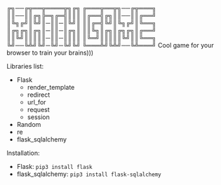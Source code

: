 ╔╗──╔╦══╦════╦╗╔╗ ╔═══╦══╦╗──╔╦═══╗
║║──║║╔╗╠═╗╔═╣║║║ ║╔══╣╔╗║║──║║╔══╝
║╚╗╔╝║╚╝║─║║─║╚╝║ ║║╔═╣╚╝║╚╗╔╝║╚══╗
║╔╗╔╗║╔╗║─║║─║╔╗║ ║║╚╗║╔╗║╔╗╔╗║╔══╝
║║╚╝║║║║║─║║─║║║║ ║╚═╝║║║║║╚╝║║╚══╗
╚╝──╚╩╝╚╝─╚╝─╚╝╚╝ ╚═══╩╝╚╩╝──╚╩═══╝
Cool game for your browser to train your brains)))

Libraries list:
- Flask
    - render_template
    - redirect
    - url_for
    - request
    - session
- Random
- re
- flask_sqlalchemy

Installation:
- Flask:
``pip3 install flask``
- flask_sqlalchemy: ``pip3 install flask-sqlalchemy``

